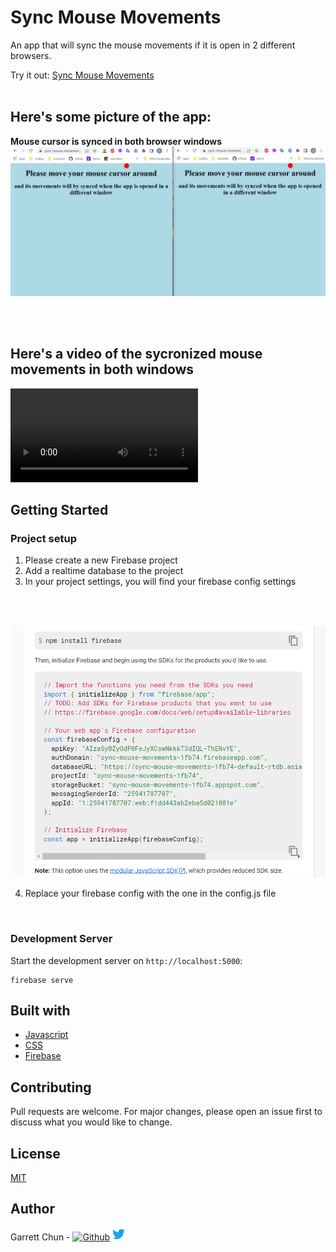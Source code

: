 # Sync Mouse Movements

An app that will sync the mouse movements if it is open in 2 different browsers.

Try it out: [Sync Mouse Movements](https://sync-mouse-movements-1fb74.web.app)
<br /> 
<br /> 

## Here's some picture of the app:

<strong>Mouse cursor is synced in both browser windows</strong>
![syncedCursor](./public/assets/syncedCursor.png)

<br /> 
<br />

## Here's a video of the sycronized mouse movements in both windows

<video src="./public/assests/synced-movements.mp4" controls></video>

## Getting Started

### Project setup

1.  Please create a new Firebase project
2.  Add a realtime database to the project
3.  In your project settings, you will find your firebase config settings
<br /> 
<br /> 


![config](./public/assets/config.png)

4. Replace your firebase config with the one in the config.js file

<br /> 


### Development Server

Start the development server on `http://localhost:5000`:


```
firebase serve
```

## Built with

- [Javascript](https://developer.mozilla.org/en/JavaScript)
- [CSS](https://developer.mozilla.org/en-US/docs/Web/CSS)
- [Firebase](https://firebase.google.com/)

## Contributing

Pull requests are welcome. For major changes, please open an issue first to discuss what you would like to change.

## License

[MIT](https://choosealicense.com/licenses/mit/)

## Author

Garrett Chun - [![Github][1.1]][1] [![Twitter][1.2]][2]

[1.1]: http://i.imgur.com/9I6NRUm.png
[1.2]: ./public/assets/twitter20.png
[1]: https://github.com/KapakahiCoder
[2]: http://www.twitter.com/KapakahiCoder
